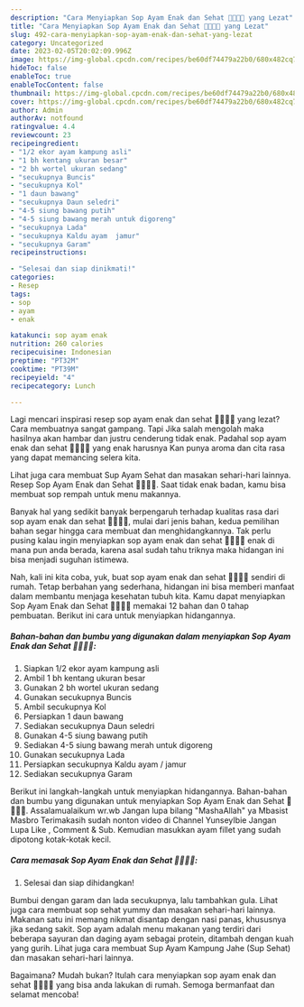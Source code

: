 ```yaml
---
description: "Cara Menyiapkan Sop Ayam Enak dan Sehat 🐓🥕🥔🥬 yang Lezat"
title: "Cara Menyiapkan Sop Ayam Enak dan Sehat 🐓🥕🥔🥬 yang Lezat"
slug: 492-cara-menyiapkan-sop-ayam-enak-dan-sehat-yang-lezat
category: Uncategorized
date: 2023-02-05T20:02:09.996Z
image: https://img-global.cpcdn.com/recipes/be60df74479a22b0/680x482cq70/sop-ayam-enak-dan-sehat-foto-resep-utama.jpg
hideToc: false
enableToc: true
enableTocContent: false
thumbnail: https://img-global.cpcdn.com/recipes/be60df74479a22b0/680x482cq70/sop-ayam-enak-dan-sehat-foto-resep-utama.jpg
cover: https://img-global.cpcdn.com/recipes/be60df74479a22b0/680x482cq70/sop-ayam-enak-dan-sehat-foto-resep-utama.jpg
author: Admin
authorAv: notfound
ratingvalue: 4.4
reviewcount: 23
recipeingredient:
- "1/2 ekor ayam kampung asli"
- "1 bh kentang ukuran besar"
- "2 bh wortel ukuran sedang"
- "secukupnya Buncis"
- "secukupnya Kol"
- "1 daun bawang"
- "secukupnya Daun seledri"
- "4-5 siung bawang putih"
- "4-5 siung bawang merah untuk digoreng"
- "secukupnya Lada"
- "secukupnya Kaldu ayam  jamur"
- "secukupnya Garam"
recipeinstructions:

- "Selesai dan siap dinikmati!"
categories:
- Resep
tags:
- sop
- ayam
- enak

katakunci: sop ayam enak 
nutrition: 260 calories
recipecuisine: Indonesian
preptime: "PT32M"
cooktime: "PT39M"
recipeyield: "4"
recipecategory: Lunch

---
```



Lagi mencari inspirasi resep sop ayam enak dan sehat 🐓🥕🥔🥬 yang lezat? Cara membuatnya sangat gampang. Tapi Jika salah mengolah maka hasilnya akan hambar dan justru cenderung tidak enak. Padahal sop ayam enak dan sehat 🐓🥕🥔🥬 yang enak harusnya Kan punya aroma dan cita rasa yang dapat memancing selera kita.


Lihat juga cara membuat Sup Ayam Sehat dan masakan sehari-hari lainnya. Resep Sop Ayam Enak dan Sehat 🐓🥕🥔🥬. Saat tidak enak badan, kamu bisa membuat sop rempah untuk menu makannya.

Banyak hal yang sedikit banyak berpengaruh terhadap kualitas rasa dari sop ayam enak dan sehat 🐓🥕🥔🥬, mulai dari jenis bahan, kedua pemilihan bahan segar hingga cara membuat dan menghidangkannya. Tak perlu pusing kalau ingin menyiapkan sop ayam enak dan sehat 🐓🥕🥔🥬 enak di mana pun anda berada, karena asal sudah tahu triknya maka hidangan ini bisa menjadi suguhan istimewa.


Nah, kali ini kita coba, yuk, buat sop ayam enak dan sehat 🐓🥕🥔🥬 sendiri di rumah. Tetap berbahan yang sederhana, hidangan ini bisa memberi manfaat dalam membantu menjaga kesehatan tubuh kita. Kamu dapat menyiapkan Sop Ayam Enak dan Sehat 🐓🥕🥔🥬 memakai 12 bahan dan 0 tahap pembuatan. Berikut ini cara untuk menyiapkan hidangannya.

<!--inarticleads1-->

##### Bahan-bahan dan bumbu yang digunakan dalam menyiapkan Sop Ayam Enak dan Sehat 🐓🥕🥔🥬:

1. Siapkan 1/2 ekor ayam kampung asli
1. Ambil 1 bh kentang ukuran besar
1. Gunakan 2 bh wortel ukuran sedang
1. Gunakan secukupnya Buncis
1. Ambil secukupnya Kol
1. Persiapkan 1 daun bawang
1. Sediakan secukupnya Daun seledri
1. Gunakan 4-5 siung bawang putih
1. Sediakan 4-5 siung bawang merah untuk digoreng
1. Gunakan secukupnya Lada
1. Persiapkan secukupnya Kaldu ayam / jamur
1. Sediakan secukupnya Garam


Berikut ini langkah-langkah untuk menyiapkan hidangannya. Bahan-bahan dan bumbu yang digunakan untuk menyiapkan Sop Ayam Enak dan Sehat 🐓🥕🥔🥬. Assalamualaikum wr.wb Jangan lupa bilang &#34;MashaAllah&#34; ya Mbasist Masbro Terimakasih sudah nonton video di Channel YunseyIbie Jangan Lupa Like , Comment &amp; Sub. Kemudian masukkan ayam fillet yang sudah dipotong kotak-kotak kecil. 

<!--inarticleads2-->

##### Cara memasak Sop Ayam Enak dan Sehat 🐓🥕🥔🥬:


1. Selesai dan siap dihidangkan!

Bumbui dengan garam dan lada secukupnya, lalu tambahkan gula. Lihat juga cara membuat sop sehat yummy dan masakan sehari-hari lainnya. Makanan satu ini memang nikmat disantap dengan nasi panas, khususnya jika sedang sakit. Sop ayam adalah menu makanan yang terdiri dari beberapa sayuran dan daging ayam sebagai protein, ditambah dengan kuah yang gurih. Lihat juga cara membuat Sup Ayam Kampung Jahe (Sup Sehat) dan masakan sehari-hari lainnya. 

Bagaimana? Mudah bukan? Itulah cara menyiapkan sop ayam enak dan sehat 🐓🥕🥔🥬 yang bisa anda lakukan di rumah. Semoga bermanfaat dan selamat mencoba!
